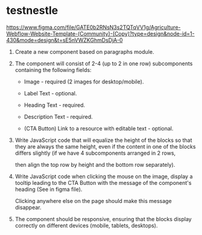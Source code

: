 # testnestle
https://www.figma.com/file/GATE0b2RNsN3s2TQTqVV1g/Agriculture-Webflow-Website-Template-(Community)-(Copy)?type=design&node-id=1-430&mode=design&t=sE5nVWZKGhmDsDjA-0 

1. Create a new component based on paragraphs module. 

2. The component will consist of 2-4 (up to 2 in one row) subcomponents containing the following fields: 

   - Image - required (2 images for desktop/mobile). 

   - Label Text - optional. 

   - Heading Text - required. 

   - Description Text - required. 

   - (CTA Button) Link to a resource with editable text - optional. 

3. Write JavaScript code that will equalize the height of the blocks so that they are always the same height, even if the content in one of the blocks differs slightly (if we have 4 subcomponents arranged in 2 rows,  

   then align the top row by height and the bottom row separately). 

4. Write JavaScript code when clicking the mouse on the image, display a tooltip leading to the CTA Button with the message of the component's heading (See in figma file).  

   Clicking anywhere else on the page should make this message disappear. 

5. The component should be responsive, ensuring that the blocks display correctly on different devices (mobile, tablets, desktops). 
